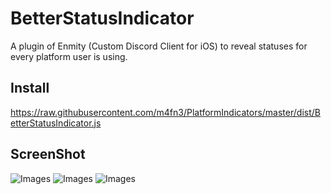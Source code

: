# BetterStatusIndicator
A plugin of Enmity (Custom Discord Client for iOS) to reveal statuses for every platform user is using.

## Install
https://raw.githubusercontent.com/m4fn3/PlatformIndicators/master/dist/BetterStatusIndicator.js

## ScreenShot
![Images](https://user-images.githubusercontent.com/43488869/216783525-5bae3120-4dfe-4f81-9301-41a25e140694.png)
![Images](https://user-images.githubusercontent.com/43488869/216783522-0ee27405-2a1f-4668-bda9-f57391e0ce1a.png)
![Images](https://user-images.githubusercontent.com/43488869/216783527-5e633831-1d22-4e49-8387-76be3d5f525c.png)
